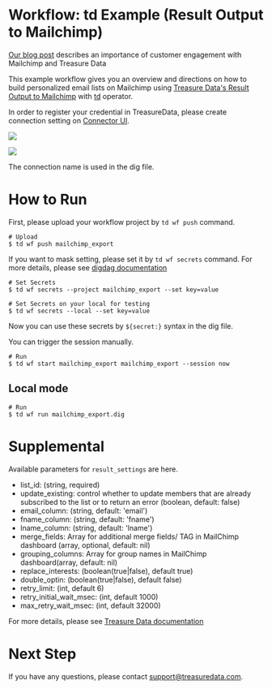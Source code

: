 # Workflow: td Example (Result Output to Mailchimp)

[Our blog post](https://blog.treasuredata.com/blog/2016/08/31/increase-customer-engagement-with-mailchimp/) describes an importance of customer engagement with Mailchimp and Treasure Data

This example workflow gives you an overview and directions on how to build personalized email lists on Mailchimp using [Treasure Data's Result Output to Mailchimp](https://docs.treasuredata.com/articles/result-into-mailchimp) with [td](http://docs.digdag.io/operators/td.html) operator.

In order to register your credential in TreasureData, please create connection setting on [Connector UI](https://console.treasuredata.com/app/connections).

![](https://t.gyazo.com/teams/treasure-data/cb39d5ab2576b9e1a184cda6e737dbf4.png)

![](https://t.gyazo.com/teams/treasure-data/cbbc2f734d6f2e2db06abce3237a140a.png)

The connection name is used in the dig file.

# How to Run

First, please upload your workflow project by `td wf push` command.

    # Upload
    $ td wf push mailchimp_export

If you want to mask setting, please set it by `td wf secrets` command. For more details, please see [digdag documentation](http://docs.digdag.io/command_reference.html#secrets)

    # Set Secrets
    $ td wf secrets --project mailchimp_export --set key=value

    # Set Secrets on your local for testing
    $ td wf secrets --local --set key=value

Now you can use these secrets by `${secret:}` syntax in the dig file.

You can trigger the session manually.

    # Run
    $ td wf start mailchimp_export mailchimp_export --session now

## Local mode

    # Run
    $ td wf run mailchimp_export.dig

# Supplemental

Available parameters for `result_settings` are here.

- list_id: (string, required)
- update_existing: control whether to update members that are already subscribed to the list or to return an error (boolean, default: false)
- email_column: (string, default: 'email')
- fname_column: (string, default: 'fname')
- lname_column: (string, default: 'lname')
- merge_fields: Array for additional merge fields/ TAG in MailChimp dashboard (array, optional, default: nil)
- grouping_columns: Array for group names in MailChimp dashboard(array, default: nil)
- replace_interests: (boolean(true|false), default true)
- double_optin: (boolean(true|false), default false)
- retry_limit: (int, default 6)
- retry_initial_wait_msec: (int, default 1000)
- max_retry_wait_msec: (int, default 32000)

For more details, please see [Treasure Data documentation](https://docs.treasuredata.com/articles/result-into-mailchimp)

# Next Step

If you have any questions, please contact support@treasuredata.com.
